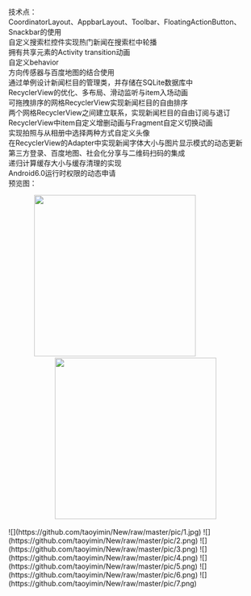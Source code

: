 技术点：<br>
CoordinatorLayout、AppbarLayout、Toolbar、FloatingActionButton、Snackbar的使用<br>
自定义搜索栏控件实现热门新闻在搜索栏中轮播<br>
拥有共享元素的Activity transition动画<br>
自定义behavior<br>
方向传感器与百度地图的结合使用<br>
通过单例设计新闻栏目的管理类，并存储在SQLite数据库中<br>
RecyclerView的优化、多布局、滑动监听与item入场动画<br>
可拖拽排序的网格RecyclerView实现新闻栏目的自由排序<br>
两个网格RecyclerView之间建立联系，实现新闻栏目的自由订阅与退订<br>
RecyclerView中item自定义增删动画与Fragment自定义切换动画<br>
实现拍照与从相册中选择两种方式自定义头像<br>
在RecyclerView的Adapter中实现新闻字体大小与图片显示模式的动态更新<br>
第三方登录、百度地图、社会化分享与二维码扫码的集成<br>
递归计算缓存大小与缓存清理的实现<br>
Android6.0运行时权限的动态申请<br>
预览图：
<br>
<div align="center">
<img src="https://github.com/taoyimin/New/raw/master/pic/1.jpg" width="320"/>
&nbsp;&nbsp;&nbsp;&nbsp;&nbsp;&nbsp;&nbsp;&nbsp;&nbsp;&nbsp;&nbsp;&nbsp;&nbsp;&nbsp;&nbsp;&nbsp;&nbsp;&nbsp;&nbsp;&nbsp;
<img src="https://github.com/taoyimin/New/raw/master/pic/2.png" width="320"/>
</div>
<br>
![](https://github.com/taoyimin/New/raw/master/pic/1.jpg)
![](https://github.com/taoyimin/New/raw/master/pic/2.png)
![](https://github.com/taoyimin/New/raw/master/pic/3.png)
![](https://github.com/taoyimin/New/raw/master/pic/4.png)
![](https://github.com/taoyimin/New/raw/master/pic/5.png)
![](https://github.com/taoyimin/New/raw/master/pic/6.png)
![](https://github.com/taoyimin/New/raw/master/pic/7.png)
